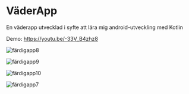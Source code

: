 # VäderApp
En väderapp utvecklad i syfte att lära mig android-utveckling med Kotlin

Demo: https://youtu.be/-33V_B4zhz8

![färdigapp8](https://user-images.githubusercontent.com/81683789/171466628-b40be85e-d072-422e-8e47-6e17a1afe856.png)

![färdigapp9](https://user-images.githubusercontent.com/81683789/171466660-935c3979-bb3b-43b5-ba1f-32a04448e9be.png)

![färdigapp10](https://user-images.githubusercontent.com/81683789/171466688-d6c98df5-6415-4156-ab81-01a0c629d7c5.png)

![färdigapp7](https://user-images.githubusercontent.com/81683789/171465744-f4c7cff7-0a63-45fe-acdc-3713bf31c117.png)
